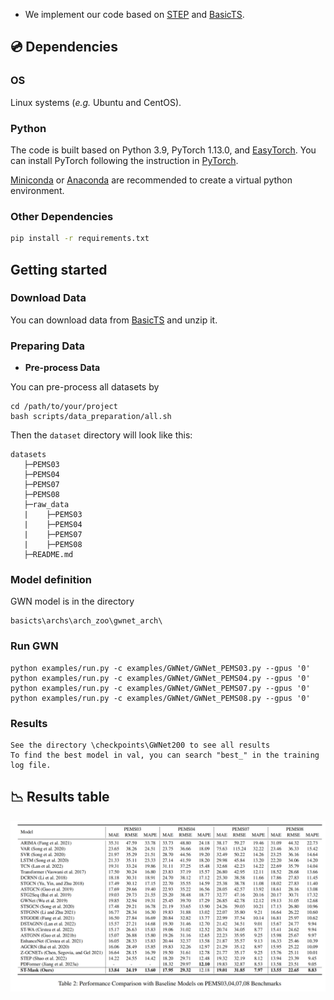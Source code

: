 

* We implement our code based on [STEP](https://github.com/zezhishao/STEP/tree/github ) and  [BasicTS](https://github.com/zezhishao/BasicTS/tree/master).

## 💿 Dependencies

### OS

Linux systems (*e.g.* Ubuntu and CentOS). 

### Python

The code is built based on Python 3.9, PyTorch 1.13.0, and [EasyTorch](https://github.com/cnstark/easytorch).
You can install PyTorch following the instruction in [PyTorch](https://pytorch.org/get-started/locally/). 

[Miniconda](https://docs.conda.io/en/latest/miniconda.html) or [Anaconda](https://www.anaconda.com/) are recommended to create a virtual python environment.

### Other Dependencies

```bash
pip install -r requirements.txt
```



## Getting started

### Download Data

You can download data from [BasicTS](https://github.com/zezhishao/BasicTS/tree/master) and unzip it.

### Preparing Data


- **Pre-process Data**

You can pre-process all datasets by


    cd /path/to/your/project
    bash scripts/data_preparation/all.sh

Then the `dataset` directory will look like this:

```text
datasets
   ├─PEMS03
   ├─PEMS04
   ├─PEMS07
   ├─PEMS08
   ├─raw_data
   |    ├─PEMS03
   |    ├─PEMS04
   |    ├─PEMS07
   |    ├─PEMS08
   ├─README.md
```


### Model definition

GWN model is in the directory
```
basicts\archs\arch_zoo\gwnet_arch\
```

### Run GWN

```
python examples/run.py -c examples/GWNet/GWNet_PEMS03.py --gpus '0'
python examples/run.py -c examples/GWNet/GWNet_PEMS04.py --gpus '0'
python examples/run.py -c examples/GWNet/GWNet_PEMS07.py --gpus '0'
python examples/run.py -c examples/GWNet/GWNet_PEMS08.py --gpus '0'

```

### Results

```
See the directory \checkpoints\GWNet200 to see all results
To find the best model in val, you can search "best_" in the training log file.
```

## 📉  Results table

![Main results.](results/results.png)

